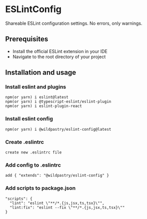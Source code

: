 # ESLintConfig
Shareable ESLint configuration settings. No errors, only warnings.

## Prerequisites
- Install the official ESLint extension in your IDE
- Navigate to the root directory of your project

## Installation and usage

### Install eslint and plugins
```
npm(or yarn) i eslint@latest
npm(or yarn) i @typescript-eslint/eslint-plugin
npm(or yarn) i eslint-plugin-react
```

### Install eslint config
```
npm(or yarn) i @wildpastry/eslint-config@latest
```

### Create .eslintrc
```
create new .eslintrc file
```

### Add config to .eslintrc
```
add { "extends": "@wildpastry/eslint-config" }
```

### Add scripts to package.json
```
"scripts": {
  "lint": "eslint \"**/*.{js,jsx,ts,tsx}\"",
  "lint:fix": "eslint --fix \"**/*.{js,jsx,ts,tsx}\""
}
```

